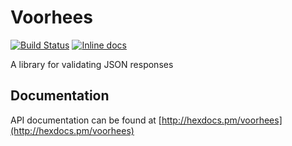 Voorhees
========

[![Build Status](https://travis-ci.org/danmcclain/voorhees.svg?branch=master)](https://travis-ci.org/danmcclain/voorhees)
[![Inline docs](http://inch-ci.org/github/danmcclain/voorhees.svg?branch=master)](http://inch-ci.org/github/danmcclain/voorhees)

A library for validating JSON responses

## Documentation

API documentation can be found at [http://hexdocs.pm/voorhees](http://hexdocs.pm/voorhees)
